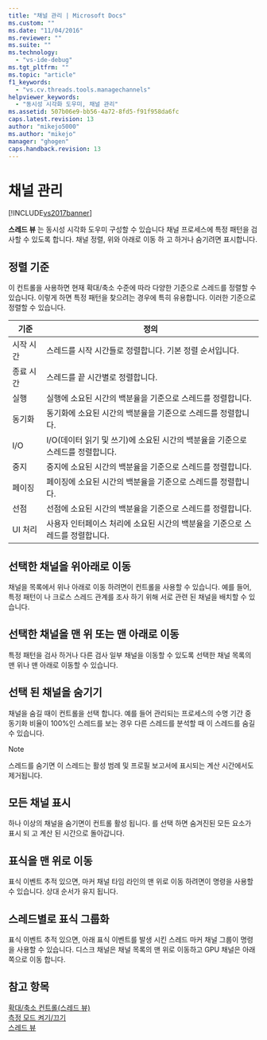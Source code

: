 ```yaml
---
title: "채널 관리 | Microsoft Docs"
ms.custom: ""
ms.date: "11/04/2016"
ms.reviewer: ""
ms.suite: ""
ms.technology: 
  - "vs-ide-debug"
ms.tgt_pltfrm: ""
ms.topic: "article"
f1_keywords: 
  - "vs.cv.threads.tools.managechannels"
helpviewer_keywords: 
  - "동시성 시각화 도우미, 채널 관리"
ms.assetid: 507b06e9-bb56-4a72-8fd5-f91f958da6fc
caps.latest.revision: 13
author: "mikejo5000"
ms.author: "mikejo"
manager: "ghogen"
caps.handback.revision: 13
---
```

# 채널 관리
[!INCLUDE[vs2017banner](../code-quality/includes/vs2017banner.md)]

**스레드 뷰** 는 동시성 시각화 도우미 구성할 수 있습니다 채널 프로세스에 특정 패턴을 검사할 수 있도록 합니다.  채널 정렬, 위와 아래로 이동 하 고 하거나 숨기려면 표시합니다.  
  
## 정렬 기준  
 이 컨트롤을 사용하면 현재 확대\/축소 수준에 따라 다양한 기준으로 스레드를 정렬할 수 있습니다.  이렇게 하면 특정 패턴을 찾으려는 경우에 특히 유용합니다.  이러한 기준으로 정렬할 수 있습니다.  
  
|기준|정의|  
|--------|--------|  
|시작 시간|스레드를 시작 시간들로 정렬합니다.  기본 정렬 순서입니다.|  
|종료 시간|스레드를 끝 시간별로 정렬합니다.|  
|실행|실행에 소요된 시간의 백분율을 기준으로 스레드를 정렬합니다.|  
|동기화|동기화에 소요된 시간의 백분율을 기준으로 스레드를 정렬합니다.|  
|I\/O|I\/O\(데이터 읽기 및 쓰기\)에 소요된 시간의 백분율을 기준으로 스레드를 정렬합니다.|  
|중지|중지에 소요된 시간의 백분율을 기준으로 스레드를 정렬합니다.|  
|페이징|페이징에 소요된 시간의 백분율을 기준으로 스레드를 정렬합니다.|  
|선점|선점에 소요된 시간의 백분율을 기준으로 스레드를 정렬합니다.|  
|UI 처리|사용자 인터페이스 처리에 소요된 시간의 백분율을 기준으로 스레드를 정렬합니다.|  
  
## 선택한 채널을 위아래로 이동  
 채널을 목록에서 위나 아래로 이동 하려면이 컨트롤을 사용할 수 있습니다.  예를 들어, 특정 패턴이 나 크로스 스레드 관계를 조사 하기 위해 서로 관련 된 채널을 배치할 수 있습니다.  
  
## 선택한 채널을 맨 위 또는 맨 아래로 이동  
 특정 패턴을 검사 하거나 다른 검사 일부 채널을 이동할 수 있도록 선택한 채널 목록의 맨 위나 맨 아래로 이동할 수 있습니다.  
  
## 선택 된 채널을 숨기기  
 채널을 숨길 때이 컨트롤을 선택 합니다.  예를 들어 관리되는 프로세스의 수명 기간 중 동기화 비율이 100%인 스레드를 보는 경우 다른 스레드를 분석할 때 이 스레드를 숨길 수 있습니다.  
  
> [!NOTE]
>  스레드를 숨기면 이 스레드는 활성 범례 및 프로필 보고서에 표시되는 계산 시간에서도 제거됩니다.  
  
## 모든 채널 표시  
 하나 이상의 채널을 숨기면이 컨트롤 활성 됩니다.  를 선택 하면 숨겨진된 모든 요소가 표시 되 고 계산 된 시간으로 돌아갑니다.  
  
## 표식을 맨 위로 이동  
 표식 이벤트 추적 있으면, 마커 채널 타임 라인의 맨 위로 이동 하려면이 명령을 사용할 수 있습니다.  상대 순서가 유지 됩니다.  
  
## 스레드별로 표식 그룹화  
 표식 이벤트 추적 있으면, 아래 표식 이벤트를 발생 시킨 스레드 마커 채널 그룹이 명령을 사용할 수 있습니다.  디스크 채널은 채널 목록의 맨 위로 이동하고 GPU 채널은 아래쪽으로 이동 합니다.  
  
## 참고 항목  
 [확대\/축소 컨트롤\(스레드 뷰\)](../profiling/zoom-control-threads-view.md)   
 [측정 모드 켜기\/끄기](../profiling/measure-mode-on-off.md)   
 [스레드 뷰](../profiling/threads-view-parallel-performance.md)